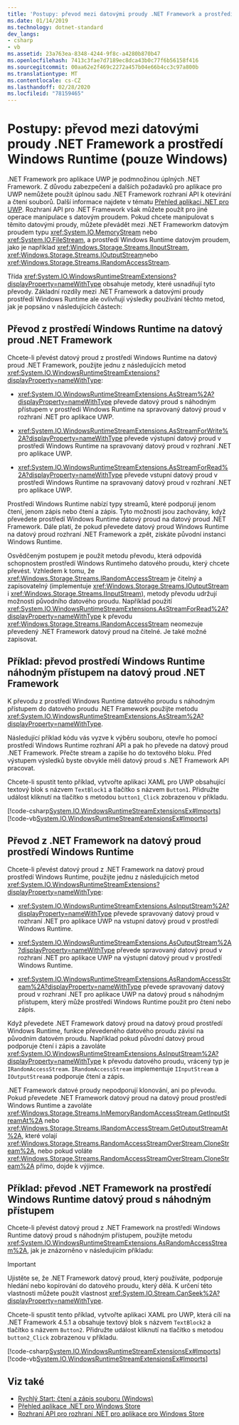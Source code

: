 ```yaml
---
title: 'Postupy: převod mezi datovými proudy .NET Framework a prostředí Windows Runtime (pouze Windows)'
ms.date: 01/14/2019
ms.technology: dotnet-standard
dev_langs:
- csharp
- vb
ms.assetid: 23a763ea-8348-4244-9f8c-a4280b870b47
ms.openlocfilehash: 7413c3fae7d7189ec8dca43b0c77f6b56158f416
ms.sourcegitcommit: 00aa62e2f469c2272a457b04e66b4cc3c97a800b
ms.translationtype: MT
ms.contentlocale: cs-CZ
ms.lasthandoff: 02/28/2020
ms.locfileid: "78159465"
---
```

# <a name="how-to-convert-between-net-framework-and-windows-runtime-streams-windows-only"></a>Postupy: převod mezi datovými proudy .NET Framework a prostředí Windows Runtime (pouze Windows)

.NET Framework pro aplikace UWP je podmnožinou úplných .NET Framework. Z důvodu zabezpečení a dalších požadavků pro aplikace pro UWP nemůžete použít úplnou sadu .NET Framework rozhraní API k otevírání a čtení souborů. Další informace najdete v tématu [Přehled aplikací .NET pro UWP](https://docs.microsoft.com/previous-versions/windows/apps/br230302(v=vs.140)). Rozhraní API pro .NET Framework však můžete použít pro jiné operace manipulace s datovým proudem. Pokud chcete manipulovat s těmito datovými proudy, můžete převádět mezi .NET Frameworkm datovým proudem typu <xref:System.IO.MemoryStream> nebo <xref:System.IO.FileStream>, a prostředí Windows Runtime datovým proudem, jako je například <xref:Windows.Storage.Streams.IInputStream>, <xref:Windows.Storage.Streams.IOutputStream>nebo <xref:Windows.Storage.Streams.IRandomAccessStream>.

Třída <xref:System.IO.WindowsRuntimeStreamExtensions?displayProperty=nameWithType> obsahuje metody, které usnadňují tyto převody. Základní rozdíly mezi .NET Framework a datovými proudy prostředí Windows Runtime ale ovlivňují výsledky používání těchto metod, jak je popsáno v následujících částech:

## <a name="convert-from-a-windows-runtime-to-a-net-framework-stream"></a>Převod z prostředí Windows Runtime na datový proud .NET Framework
Chcete-li převést datový proud z prostředí Windows Runtime na datový proud .NET Framework, použijte jednu z následujících metod <xref:System.IO.WindowsRuntimeStreamExtensions?displayProperty=nameWithType>:

- <xref:System.IO.WindowsRuntimeStreamExtensions.AsStream%2A?displayProperty=nameWithType> převede datový proud s náhodným přístupem v prostředí Windows Runtime na spravovaný datový proud v rozhraní .NET pro aplikace UWP.
  
- <xref:System.IO.WindowsRuntimeStreamExtensions.AsStreamForWrite%2A?displayProperty=nameWithType> převede výstupní datový proud v prostředí Windows Runtime na spravovaný datový proud v rozhraní .NET pro aplikace UWP.
  
- <xref:System.IO.WindowsRuntimeStreamExtensions.AsStreamForRead%2A?displayProperty=nameWithType> převede vstupní datový proud v prostředí Windows Runtime na spravovaný datový proud v rozhraní .NET pro aplikace UWP.

Prostředí Windows Runtime nabízí typy streamů, které podporují jenom čtení, jenom zápis nebo čtení a zápis. Tyto možnosti jsou zachovány, když převedete prostředí Windows Runtime datový proud na datový proud .NET Framework. Dále platí, že pokud převedete datový proud Windows Runtime na datový proud rozhraní .NET Framework a zpět, získáte původní instanci Windows Runtime.

Osvědčeným postupem je použít metodu převodu, která odpovídá schopnostem prostředí Windows Runtimeho datového proudu, který chcete převést. Vzhledem k tomu, že <xref:Windows.Storage.Streams.IRandomAccessStream> je čitelný a zapisovatelný (implementuje <xref:Windows.Storage.Streams.IOutputStream> i <xref:Windows.Storage.Streams.IInputStream>), metody převodu udržují možnosti původního datového proudu. Například použití <xref:System.IO.WindowsRuntimeStreamExtensions.AsStreamForRead%2A?displayProperty=nameWithType> k převodu <xref:Windows.Storage.Streams.IRandomAccessStream> neomezuje převedený .NET Framework datový proud na čitelné. Je také možné zapisovat.

## <a name="example-convert-windows-runtime-random-access-to-net-framework-stream"></a>Příklad: převod prostředí Windows Runtime náhodným přístupem na datový proud .NET Framework
K převodu z prostředí Windows Runtime datového proudu s náhodným přístupem do datového proudu .NET Framework použijte metodu <xref:System.IO.WindowsRuntimeStreamExtensions.AsStream%2A?displayProperty=nameWithType>.

Následující příklad kódu vás vyzve k výběru souboru, otevře ho pomocí prostředí Windows Runtime rozhraní API a pak ho převede na datový proud .NET Framework. Přečte stream a zapíše ho do textového bloku. Před výstupem výsledků byste obvykle měli datový proud s .NET Framework API pracovat.

Chcete-li spustit tento příklad, vytvořte aplikaci XAML pro UWP obsahující textový blok s názvem `TextBlock1` a tlačítko s názvem `Button1`. Přidružte událost kliknutí na tlačítko s metodou `button1_Click` zobrazenou v příkladu.

  [!code-csharp[System.IO.WindowsRuntimeStreamExtensionsEx#Imports](~/samples/snippets/csharp/VS_Snippets_CLR_System/system.io.windowsruntimestreamextensionsex/cs/mainpage1.xaml.cs)]
  [!code-vb[System.IO.WindowsRuntimeStreamExtensionsEx#Imports](~/samples/snippets/visualbasic/VS_Snippets_CLR_System/system.io.windowsruntimestreamextensionsex/vb/mainpage1.xaml.vb)]

## <a name="convert-from-a-net-framework-to-a-windows-runtime-stream"></a>Převod z .NET Framework na datový proud prostředí Windows Runtime
Chcete-li převést datový proud z .NET Framework na datový proud prostředí Windows Runtime, použijte jednu z následujících metod <xref:System.IO.WindowsRuntimeStreamExtensions?displayProperty=nameWithType>:

- <xref:System.IO.WindowsRuntimeStreamExtensions.AsInputStream%2A?displayProperty=nameWithType> převede spravovaný datový proud v rozhraní .NET pro aplikace UWP na vstupní datový proud v prostředí Windows Runtime.
  
- <xref:System.IO.WindowsRuntimeStreamExtensions.AsOutputStream%2A?displayProperty=nameWithType> převede spravovaný datový proud v rozhraní .NET pro aplikace UWP na výstupní datový proud v prostředí Windows Runtime.
  
- <xref:System.IO.WindowsRuntimeStreamExtensions.AsRandomAccessStream%2A?displayProperty=nameWithType> převede spravovaný datový proud v rozhraní .NET pro aplikace UWP na datový proud s náhodným přístupem, který může prostředí Windows Runtime použít pro čtení nebo zápis.

Když převedete .NET Framework datový proud na datový proud prostředí Windows Runtime, funkce převedeného datového proudu závisí na původním datovém proudu. Například pokud původní datový proud podporuje čtení i zápis a zavoláte <xref:System.IO.WindowsRuntimeStreamExtensions.AsInputStream%2A?displayProperty=nameWithType> k převodu datového proudu, vrácený typ je `IRandomAccessStream`. `IRandomAccessStream` implementuje `IInputStream` a `IOutputStream`a podporuje čtení a zápis.

.NET Framework datové proudy nepodporují klonování, ani po převodu. Pokud převedete .NET Framework datový proud na datový proud prostředí Windows Runtime a zavoláte <xref:Windows.Storage.Streams.InMemoryRandomAccessStream.GetInputStreamAt%2A> nebo <xref:Windows.Storage.Streams.IRandomAccessStream.GetOutputStreamAt%2A>, které volají <xref:Windows.Storage.Streams.RandomAccessStreamOverStream.CloneStream%2A>, nebo pokud voláte <xref:Windows.Storage.Streams.RandomAccessStreamOverStream.CloneStream%2A> přímo, dojde k výjimce.

## <a name="example-convert-net-framework-to-windows-runtime-random-access-stream"></a>Příklad: převod .NET Framework na prostředí Windows Runtime datový proud s náhodným přístupem

Chcete-li převést datový proud z .NET Framework na prostředí Windows Runtime datový proud s náhodným přístupem, použijte metodu <xref:System.IO.WindowsRuntimeStreamExtensions.AsRandomAccessStream%2A>, jak je znázorněno v následujícím příkladu:

> [!IMPORTANT]
> Ujistěte se, že .NET Framework datový proud, který používáte, podporuje hledání nebo kopírování do datového proudu, který dělá. K určení této vlastnosti můžete použít vlastnost <xref:System.IO.Stream.CanSeek%2A?displayProperty=nameWithType>.

Chcete-li spustit tento příklad, vytvořte aplikaci XAML pro UWP, která cílí na .NET Framework 4.5.1 a obsahuje textový blok s názvem `TextBlock2` a tlačítko s názvem `Button2`. Přidružte událost kliknutí na tlačítko s metodou `button2_Click` zobrazenou v příkladu.

  [!code-csharp[System.IO.WindowsRuntimeStreamExtensionsEx#Imports](~/samples/snippets/csharp/VS_Snippets_CLR_System/system.io.windowsruntimestreamextensionsex/cs/mainpage2.xaml.cs)]
  [!code-vb[System.IO.WindowsRuntimeStreamExtensionsEx#Imports](~/samples/snippets/visualbasic/VS_Snippets_CLR_System/system.io.windowsruntimestreamextensionsex/vb/mainpage2.xaml.vb)]

## <a name="see-also"></a>Viz také

- [Rychlý Start: čtení a zápis souboru (Windows)](https://docs.microsoft.com/previous-versions/windows/apps/hh464978(v=win.10))  
- [Přehled aplikace .NET pro Windows Store](https://docs.microsoft.com/previous-versions/windows/apps/br230302(v=vs.140))  
- [Rozhraní API pro rozhraní .NET pro aplikace pro Windows Store](https://docs.microsoft.com/previous-versions/br230232(v=vs.120))  
